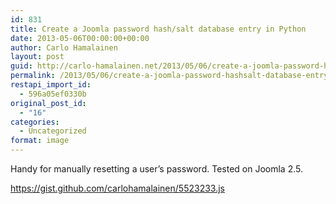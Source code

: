 ```yaml
---
id: 831
title: Create a Joomla password hash/salt database entry in Python
date: 2013-05-06T00:00:00+00:00
author: Carlo Hamalainen
layout: post
guid: http://carlo-hamalainen.net/2013/05/06/create-a-joomla-password-hashsalt-database-entry-in-python/
permalink: /2013/05/06/create-a-joomla-password-hashsalt-database-entry-in-python/
restapi_import_id:
  - 596a05ef0330b
original_post_id:
  - "16"
categories:
  - Uncategorized
format: image
---
```

Handy for manually resetting a user&#8217;s password. Tested on Joomla 2.5.

<https://gist.github.com/carlohamalainen/5523233.js>